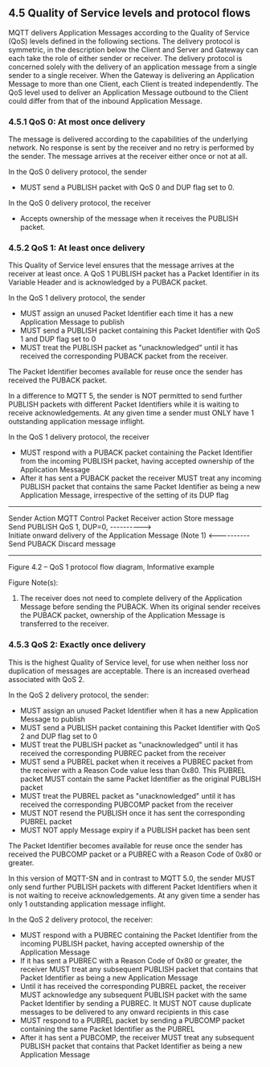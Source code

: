 <!-- transformation-note: left upstream numbering of headings for verification -->
## 4.5 Quality of Service levels and protocol flows

MQTT delivers Application Messages according to the Quality of Service (QoS) levels defined in the following sections.
The delivery protocol is symmetric, in the description below the Client and Server and Gateway can each take the role of either sender or receiver.
The delivery protocol is concerned solely with the delivery of an application message from a single sender to a single receiver.
When the Gateway is delivering an Application Message to more than one Client, each Client is treated independently.
The QoS level used to deliver an Application Message outbound to the Client could differ from that of the inbound Application Message.

<!-- transformation-note: left upstream numbering of headings for verification -->
### 4.5.1 QoS 0: At most once delivery

The message is delivered according to the capabilities of the underlying network.
No response is sent by the receiver and no retry is performed by the sender.
The message arrives at the receiver either once or not at all.

In the QoS 0 delivery protocol, the sender

- MUST send a PUBLISH packet with QoS 0 and DUP flag set to 0.

In the QoS 0 delivery protocol, the receiver

- Accepts ownership of the message when it receives the PUBLISH packet.

<!-- transformation-note: left upstream numbering of headings for verification -->
### 4.5.2 QoS 1: At least once delivery

This Quality of Service level ensures that the message arrives at the receiver at least once.
A QoS 1 PUBLISH packet has a Packet Identifier in its Variable Header and is acknowledged by a PUBACK packet.

In the QoS 1 delivery protocol, the sender

- MUST assign an unused Packet Identifier each time it has a new Application Message to publish
- MUST send a PUBLISH packet containing this Packet Identifier with QoS 1 and DUP flag set to 0
- MUST treat the PUBLISH packet as "unacknowledged" until it has received the corresponding PUBACK packet from the receiver.

The Packet Identifier becomes available for reuse once the sender has received the PUBACK packet.

In a difference to MQTT 5, the sender is NOT permitted to send further PUBLISH packets with different Packet Identifiers while
it is waiting to receive acknowledgements.
At any given time a sender must ONLY have 1 outstanding application message inflight.

In the QoS 1 delivery protocol, the receiver

- MUST respond with a PUBACK packet containing the Packet Identifier from the incoming PUBLISH packet, having accepted ownership of the Application Message
- After it has sent a PUBACK packet the receiver MUST treat any incoming PUBLISH packet that contains the same Packet Identifier as being a new Application Message,
  irrespective of the setting of its DUP flag

<!-- transformation-note: below should become a sequence diagram with the note maybe a real paragraph. -->
  ------------------------------------------------ --------------------- --------------------------------------------------------------
  Sender Action                                    MQTT Control Packet   Receiver action
  Store message                                                          
  Send PUBLISH QoS 1, DUP=0, <Packet Identifier>   ---------->           
                                                                         Initiate onward delivery of the Application Message (Note 1)
                                                   <----------           Send PUBACK <Packet Identifier>
  Discard message                                                        
  ------------------------------------------------ --------------------- --------------------------------------------------------------

Figure 4.2 – QoS 1 protocol flow diagram, Informative example

Figure Note(s):

1. The receiver does not need to complete delivery of the Application Message before sending the PUBACK.
   When its original sender receives the PUBACK packet, ownership of the Application Message is transferred to the receiver.

<!-- transformation-note: left upstream numbering of headings for verification -->
### 4.5.3 QoS 2: Exactly once delivery

This is the highest Quality of Service level, for use when neither loss nor duplication of messages are acceptable.
There is an increased overhead associated with QoS 2.

In the QoS 2 delivery protocol, the sender:

- MUST assign an unused Packet Identifier when it has a new Application Message to publish
- MUST send a PUBLISH packet containing this Packet Identifier with QoS 2 and DUP flag set to 0
- MUST treat the PUBLISH packet as "unacknowledged" until it has received the corresponding PUBREC packet from the receiver
- MUST send a PUBREL packet when it receives a PUBREC packet from the receiver with a Reason Code value less than 0x80.
  This PUBREL packet MUST contain the same Packet Identifier as the original PUBLISH packet
- MUST treat the PUBREL packet as "unacknowledged" until it has received the corresponding PUBCOMP packet from the receiver
- MUST NOT resend the PUBLISH once it has sent the corresponding PUBREL packet
- MUST NOT apply Message expiry if a PUBLISH packet has been sent

The Packet Identifier becomes available for reuse once the sender has received the PUBCOMP packet or a PUBREC with a Reason Code of 0x80 or greater.

In this version of MQTT-SN and in contrast to MQTT 5.0, the sender MUST only send further PUBLISH packets with
different Packet Identifiers when it is not waiting to receive acknowledgements.
At any given time a sender has only 1 outstanding application message inflight.

In the QoS 2 delivery protocol, the receiver:

- MUST respond with a PUBREC containing the Packet Identifier from the incoming PUBLISH packet, having accepted ownership of the Application Message
- If it has sent a PUBREC with a Reason Code of 0x80 or greater,
  the receiver MUST treat any subsequent PUBLISH packet that contains that Packet Identifier as being a new Application Message
- Until it has received the corresponding PUBREL packet, the receiver MUST acknowledge any subsequent PUBLISH packet with the same Packet Identifier by sending a PUBREC.
  It MUST NOT cause duplicate messages to be delivered to any onward recipients in this case
- MUST respond to a PUBREL packet by sending a PUBCOMP packet containing the same Packet Identifier as the PUBREL
- After it has sent a PUBCOMP, the receiver MUST treat any subsequent PUBLISH packet that contains that Packet Identifier as being a new Application Message
